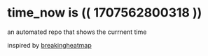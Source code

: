 # time_now is (( 1707562800318 ))

an automated repo that shows the currnent time

inspired by [breakingheatmap](https://github.com/breakingheatmap/breakingheatmap)